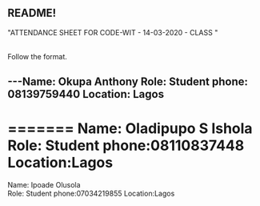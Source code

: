 ## README!

"ATTENDANCE SHEET FOR CODE-WIT - 14-03-2020 - CLASS "

<br/> Follow the format.<br/>


---Name: Okupa Anthony
Role: Student
phone: 08139759440
Location: Lagos
---
=======
Name: Oladipupo S Ishola <br/>
Role: Student
phone:08110837448
Location:Lagos
=======
Name: Ipoade Olusola <br/>
Role: Student
phone:07034219855
Location:Lagos


